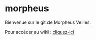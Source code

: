 # morpheus
Bienvenue sur le git de Morpheus Veilles.

Pour accéder au wiki : <a href="https://github.com/opensourcevillage-ch/morpheus/wiki/Documentation">cliquez-ici</a>
